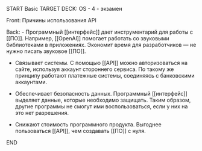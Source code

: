 START
Basic
TARGET DECK: OS - 4 - экзамен

Front: Причины использования API

Back: -   Программный [[интерфейс]] дает инструментарий для работы с [[ПО]]. Например, [[OpenAl]] помогает работать со звуковыми библиотеками в приложениях. Экономит время для разработчиков — не нужно писать звуковое [[ПО]]. 
    
-   Связывает системы. С помощью [[API]] можно авторизоваться на сайте, используя аккаунт стороннего сервиса. 
По такому же принципу работают платежные системы, соединяясь с банковскими аккаунтами.
    
-   Обеспечивает безопасность данных. Программный [[интерфейс]] выделяет данные, которые необходимо защищать. Таким образом, другие программы не смогут ими воспользоваться, если у них на это нет разрешения.
    
-   Снижают стоимость программного продукта. Выгоднее пользоваться [[API]], чем создавать [[ПО]] с нуля. 
<!--ID: 1663427618243-->
END 
